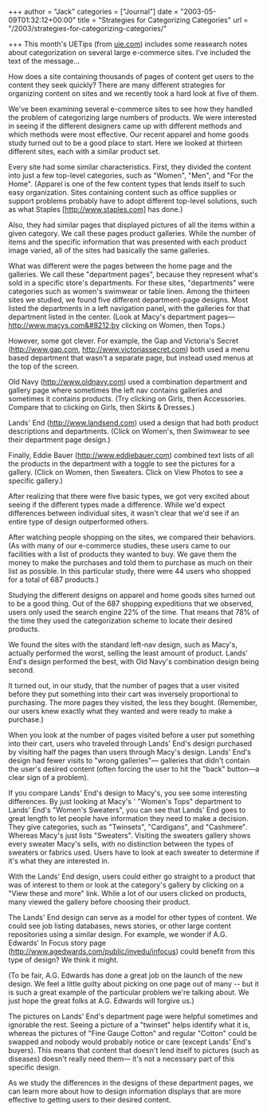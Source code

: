 +++
author = "Jack"
categories = ["Journal"]
date = "2003-05-09T01:32:12+00:00"
title = "Strategies for Categorizing Categories"
url = "/2003/strategies-for-categorizing-categories/"

+++
This month's UETips (from [uie.com][1]) includes some reasearch notes about categorization on several large e-commerce sites. I've included the text of the message&#8230;

How does a site containing thousands of pages of content get users to
the content they seek quickly? There are many different strategies for
organizing content on sites and we recently took a hard look at five
of them.

We've been examining several e-commerce sites to see how they
handled the problem of categorizing large numbers of products. We were
interested in seeing if the different designers came up with different
methods and which methods were most effective.
Our recent apparel and home goods study turned out to be a good place
to start. Here we looked at thirteen different sites, each with a
similar product set.

Every site had some similar characteristics. First, they divided the
content into just a few top-level categories, such as "Women", "Men",
and "For the Home". (Apparel is one of the few content types that
lends itself to such easy organization. Sites containing content such
as office supplies or support problems probably have to adopt
different top-level solutions, such as what Staples
[http://www.staples.com] has done.)

Also, they had similar pages that displayed pictures of all the items
within a given category. We call these pages product galleries. While
the number of items and the specific information that was presented
with each product image varied, all of the sites had basically the
same galleries.

What was different were the pages between the home page and the
galleries. We call these "department pages", because they represent
what's sold in a specific store's departments. For these sites,
"departments" were categories such as women's swimwear or table linen.
Among the thirteen sites we studied, we found five different
department-page designs. Most listed the departments in a left
navigation panel, with the galleries for that department listed in the
center. (Look at Macy's department pages&#8212;http://www.macys.com&#8212;by
clicking on Women, then Tops.)

However, some got clever. For example, the Gap and Victoria's
Secret (<http://www.gap.com>, <http://www.victoriassecret.com>) both used
a menu based department that wasn't a separate page, but instead used
menus at the top of the screen.

Old Navy (<http://www.oldnavy.com>) used a combination department and
gallery page where sometimes the left nav contains galleries and
sometimes it contains products. (Try clicking on Girls, then
Accessories. Compare that to clicking on Girls, then Skirts &
Dresses.)

Lands' End (<http://www.landsend.com>) used a design that had both
product descriptions and departments. (Click on Women's, then
Swimwear to see their department page design.)

Finally, Eddie Bauer (<http://www.eddiebauer.com>) combined text lists
of all the products in the department with a toggle to see the
pictures for a gallery. (Click on Women, then Sweaters. Click on View
Photos to see a specific gallery.)

After realizing that there were five basic types, we got very excited
about seeing if the different types made a difference. While we'd
expect differences between individual sites, it wasn't clear that we'd
see if an entire type of design outperformed others.

After watching people shopping on the sites, we compared their
behaviors. (As with many of our e-commerce studies, these users came
to our facilities with a list of products they wanted to buy. We gave
them the money to make the purchases and told them to purchase as much
on their list as possible. In this particular study, there were 44
users who shopped for a total of 687 products.)

Studying the different designs on apparel and home goods sites turned
out to be a good thing. Out of the 687 shopping expeditions that we
observed, users only used the search engine 22% of the time. That
means that 78% of the time they used the categorization scheme to
locate their desired products.

We found the sites with the standard left-nav design, such
as Macy's, actually performed the worst, selling the least
amount of product. Lands' End's design performed the best, with Old
Navy's combination design being second.

It turned out, in our study, that the number of pages that a user
visited before they put something into their cart was inversely
proportional to purchasing. The more pages they visited, the less they
bought. (Remember, our users knew exactly what they wanted and were
ready to make a purchase.)

When you look at the number of pages visited before a user put
something into their cart, users who traveled through Lands' End's
design purchased by visiting half the pages than users through Macy's
design. Lands' End's design had fewer visits to "wrong galleries"&#8212;
galleries that didn't contain the user's desired content (often
forcing the user to hit the "back" button&#8212;a clear sign of a
problem).

If you compare Lands' End's design to Macy's, you see some
interesting differences. By just looking at Macy's ' "Women's Tops"
department to Lands' End's "Women's Sweaters", you can see that Lands'
End goes to great length to let people have information they need to
make a decision. They give categories, such as "Twinsets",
"Cardigans", and "Cashmere".
Whereas Macy's just lists "Sweaters". Visiting the sweaters gallery
shows every sweater Macy's sells, with no distinction between the
types of sweaters or fabrics used. Users have to look at each sweater
to determine if it's what they are interested in.

With the Lands' End design, users could either go straight to a
product that was of interest to them or look at the category's gallery
by clicking on a "View these and more" link. While a lot of our users
clicked on products, many viewed the gallery before choosing their
product.

The Lands' End design can serve as a model for other types of
content. We could see job listing databases, news stories, or other
large content repositories using a similar design. For example, we
wonder if A.G. Edwards' In Focus story page
(<http://www.agedwards.com/public/invedu/infocus>) could benefit from
this type of design? We think it might.

(To be fair, A.G. Edwards has done a great job on the launch of
the new design. We feel a little guilty about picking on one page
out of many -- but it is such a great example of the particular
problem we're talking about. We just hope the great folks at A.G.
Edwards will forgive us.)

The pictures on Lands' End's department page were helpful sometimes
and ignorable the rest. Seeing a picture of a "twinset" helps identify
what it is, whereas the pictures of "Fine Gauge Cotton" and regular
"Cotton" could be swapped and nobody would probably notice or care
(except Lands' End's buyers). This means that content that doesn't
lend itself to pictures (such as diseases) doesn't really need them&#8212;
it's not a necessary part of this specific design.

As we study the differences in the designs of these department pages,
we can learn more about how to design information displays that are
more effective to getting users to their desired content.

[1]: http://www.uie.com
